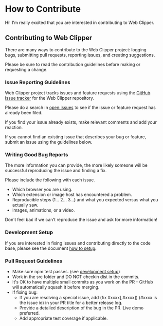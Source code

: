 # How to Contribute

Hi! I'm really excited that you are interested in contributing to Web Clipper.
## Contributing to Web Clipper

There are many ways to contribute to the Web Clipper project: logging bugs, submitting pull requests, reporting issues, and creating suggestions.

Please be sure to read the contribution guidelines before making or requesting a change.

### Issue Reporting Guidelines

Web Clipper project tracks issues and feature requests using the [GitHub issue tracker](https://github.com/webclipper/web-clipper/issues) for the Web Clipper repository.

Please do a search in [open issues](https://github.com/webclipper/web-clipper/issues) to see if the issue or feature request has already been filed.

If you find your issue already exists, make relevant comments and add your reaction. 

If you cannot find an existing issue that describes your bug or feature, submit an issue using the guidelines below.


### Writing Good Bug Reports

The more information you can provide, the more likely someone will be successful reproducing the issue and finding a fix.

Please include the following with each issue.

- Which browser you are using.
- Which extension or image host has encountered a problem.
- Reproducible steps (1... 2... 3...) and what you expected versus what you actually saw.
- Images, animations, or a video.

Don't feel bad if we can't reproduce the issue and ask for more information!


### Development Setup

If you are interested in fixing issues and contributing directly to the code base, please see the document [how to setup](./install.md).


### Pull Request Guidelines

- Make sure npm test passes. (see [development setup](#development-setup))
- Work in the src folder and DO NOT checkin dist in the commits.
- It's OK to have multiple small commits as you work on the PR - GitHub will automatically squash it before merging.
- If fixing bug:
    - If you are resolving a special issue, add (fix #xxxx[,#xxxx]) (#xxxx is the issue id) in your PR title for a better release log.
    - Provide a detailed description of the bug in the PR. Live demo preferred.
    - Add appropriate test coverage if applicable.
